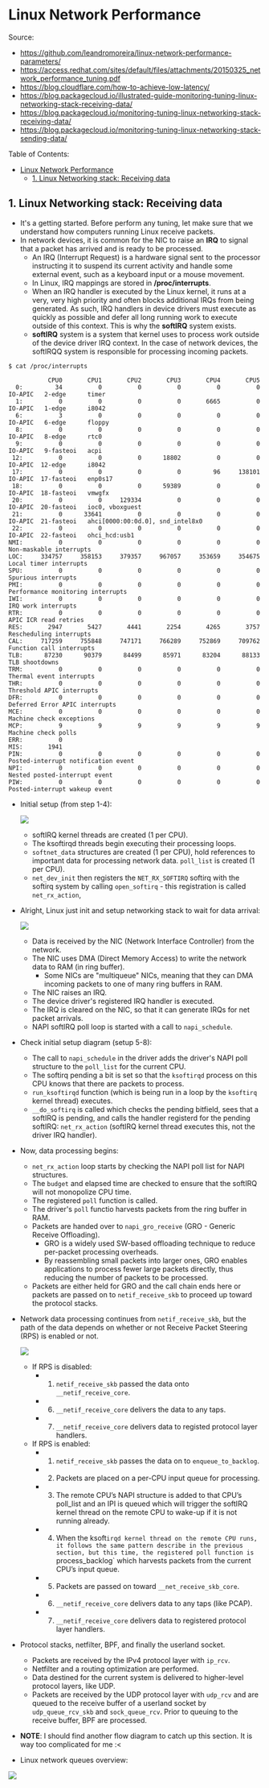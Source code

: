 # Linux Network Performance

Source:

- <https://github.com/leandromoreira/linux-network-performance-parameters/>
- <https://access.redhat.com/sites/default/files/attachments/20150325_network_performance_tuning.pdf>
- <https://blog.cloudflare.com/how-to-achieve-low-latency/>
- <https://blog.packagecloud.io/illustrated-guide-monitoring-tuning-linux-networking-stack-receiving-data/>
- <https://blog.packagecloud.io/monitoring-tuning-linux-networking-stack-receiving-data/>
- <https://blog.packagecloud.io/monitoring-tuning-linux-networking-stack-sending-data/>

Table of Contents:

- [Linux Network Performance](#linux-network-performance)
  - [1. Linux Networking stack: Receiving data](#1-linux-networking-stack-receiving-data)

## 1. Linux Networking stack: Receiving data

- It's a getting started. Before perform any tuning, let make sure that we understand how computers running Linux receive packets.
- In network devices, it is common for the NIC to raise an **IRQ** to signal that a packet has arrived and is ready to be processed.
  - An IRQ (Interrupt Request) is a hardware signal sent to the processor instructing it to suspend its current activity and handle some external event, such as a keyboard input or a mouse movement.
  - In Linux, IRQ mappings are stored in **/proc/interrupts**.
  - When an IRQ handler is executed by the Linux kernel, it runs at a very, very high priority and often blocks additional IRQs from being generated. As such, IRQ handlers in device drivers must execute as quickly as possible and defer all long running work to execute outside of this context. This is why the **softIRQ** system exists.
  - **softIRQ** system is a system that kernel uses to process work outside of the device driver IRQ context. In the case of network devices, the softIRQQ system is responsible for processing incoming packets.

```shell
$ cat /proc/interrupts

           CPU0       CPU1       CPU2       CPU3       CPU4       CPU5
  0:         34          0          0          0          0          0   IO-APIC   2-edge      timer
  1:          0          0          0          0       6665          0   IO-APIC   1-edge      i8042
  6:          3          0          0          0          0          0   IO-APIC   6-edge      floppy
  8:          0          0          0          0          0          0   IO-APIC   8-edge      rtc0
  9:          0          0          0          0          0          0   IO-APIC   9-fasteoi   acpi
 12:          0          0          0      18802          0          0   IO-APIC  12-edge      i8042
 17:          0          0          0          0         96     138101   IO-APIC  17-fasteoi   enp0s17
 18:          0          0          0      59389          0          0   IO-APIC  18-fasteoi   vmwgfx
 20:          0          0     129334          0          0          0   IO-APIC  20-fasteoi   ioc0, vboxguest
 21:          0      33641          0          0          0          0   IO-APIC  21-fasteoi   ahci[0000:00:0d.0], snd_intel8x0
 22:          0          0          0          0          0          0   IO-APIC  22-fasteoi   ohci_hcd:usb1
NMI:          0          0          0          0          0          0   Non-maskable interrupts
LOC:     334757     358153     379357     967057     353659     354675   Local timer interrupts
SPU:          0          0          0          0          0          0   Spurious interrupts
PMI:          0          0          0          0          0          0   Performance monitoring interrupts
IWI:          0          0          0          0          0          0   IRQ work interrupts
RTR:          0          0          0          0          0          0   APIC ICR read retries
RES:       2947       5427       4441       2254       4265       3757   Rescheduling interrupts
CAL:     717259     755848     747171     766289     752869     709762   Function call interrupts
TLB:      87230      90379      84499      85971      83204      88133   TLB shootdowns
TRM:          0          0          0          0          0          0   Thermal event interrupts
THR:          0          0          0          0          0          0   Threshold APIC interrupts
DFR:          0          0          0          0          0          0   Deferred Error APIC interrupts
MCE:          0          0          0          0          0          0   Machine check exceptions
MCP:          9          9          9          9          9          9   Machine check polls
ERR:          0
MIS:       1941
PIN:          0          0          0          0          0          0   Posted-interrupt notification event
NPI:          0          0          0          0          0          0   Nested posted-interrupt event
PIW:          0          0          0          0          0          0   Posted-interrupt wakeup event
```

- Initial setup (from step 1-4):

  ![](https://cdn.buttercms.com/hwT5dgTatRdfG7UshrAF)

  - softIRQ kernel threads are created (1 per CPU).
  - The ksoftirqd threads begin executing their processing loops.
  - `softnet_data` structures are created (1 per CPU), hold references to important data for processing network data. `poll_list` is created (1 per CPU).
  - `net_dev_init` then registers the `NET_RX_SOFTIRQ` softirq with the softirq system by calling `open_softirq` - this registration is called `net_rx_action`,

- Alright, Linux just init and setup networking stack to wait for data arrival:

  ![](https://cdn.buttercms.com/yharphBYTEm2Kt4G2fT9)

  - Data is received by the NIC (Network Interface Controller) from the network.
  - The NIC uses DMA (Direct Memory Access) to write the network data to RAM (in ring buffer).
    - Some NICs are "multiqueue" NICs, meaning that they can DMA incoming packets to one of many ring buffers in RAM.
  - The NIC raises an IRQ.
  - The device driver's registered IRQ handler is executed.
  - The IRQ is cleared on the NIC, so that it can generate IRQs for net packet arrivals.
  - NAPI softIRQ poll loop is started with a call to `napi_schedule`.

- Check initial setup diagram (setup 5-8):
  - The call to `napi_schedule` in the driver adds the driver's NAPI poll structure to the `poll_list` for the current CPU.
  - The softirq pending a bit is set so that the `ksoftirqd` process on this CPU knows that there are packets to process.
  - `run_ksoftirqd` function (which is being run in a loop by the `ksoftirq` kernel thread) executes.
  - `__do_softirq` is called which checks the pending bitfield, sees that a softIRQ is pending, and calls the handler registerd for the pending softIRQ: `net_rx_action` (softIRQ kernel thread executes this, not the driver IRQ handler).
- Now, data processing begins:
  - `net_rx_action` loop starts by checking the NAPI poll list for  NAPI structures.
  - The `budget` and elapsed time are checked to ensure that the softIRQ will not monopolize CPU time.
  - The registered `poll` function is called.
  - The driver's `poll` functio harvests packets from the ring buffer in RAM.
  - Packets are handed over to `napi_gro_receive` (GRO - Generic Receive Offloading).
    - GRO is a widely used SW-based offloading technique to reduce per-packet processing overheads.
    - By reassembling small packets into larger ones, GRO enables applications to process fewer large packets directly, thus reducing the number of packets to be processed.
  - Packets are either held for GRO and the call chain ends here or packets are passed on to `netif_receive_skb` to proceed up toward the protocol stacks.
- Network data processing continues from `netif_receive_skb`, but the path of the data depends on whether or not Receive Packet Steering (RPS) is enabled or not.

  ![](https://cdn.buttercms.com/uoaSO7cgTwKaH1esQgWX)
  
  - If RPS is disabled:
    - 1. `netif_receive_skb` passed the data onto `__netif_receive_core`.
    - 6. `__netif_receive_core` delivers the data to any taps.
    - 7. `__netif_receive_core` delivers data to registed protocol layer handlers.
  - If RPS is enabled:
    - 1. `netif_receive_skb` passes the data on to `enqueue_to_backlog`.
    - 2. Packets are placed on a per-CPU input queue for processing.
    - 3. The remote CPU’s NAPI structure is added to that CPU’s poll_list and an IPI is queued which will trigger the softIRQ kernel thread on the remote CPU to wake-up if it is not running already.
    - 4. When the ksoft`irqd kernel thread on the remote CPU runs, it follows the same pattern describe in the previous section, but this time, the registered poll function is `process_backlog` which harvests packets from the current CPU’s input queue.
    - 5. Packets are passed on toward `__net_receive_skb_core`.
    - 6. `__netif_receive_core` delivers data to any taps (like PCAP).
    - 7. `__netif_receive_core` delivers data to registered protocol layer handlers.

- Protocol stacks, netfilter, BPF, and finally the userland socket.
  - Packets are received by the IPv4 protocol layer with `ip_rcv`.
  - Netfilter and a routing optimization are performed.
  - Data destined for the current system is delivered to higher-level protocol layers, like UDP.
  - Packets are received by the UDP protocol layer with `udp_rcv` and are queued to the receive buffer of a userland socket by `udp_queue_rcv_skb` and `sock_queue_rcv`. Prior to queuing to the receive buffer, BPF are processed.
- **NOTE**: I should find another flow diagram to catch up this section. It is way too complicated for me :<
- Linux network queues overview:

![](https://github.com/leandromoreira/linux-network-performance-parameters/raw/master/img/linux_network_flow.png)
